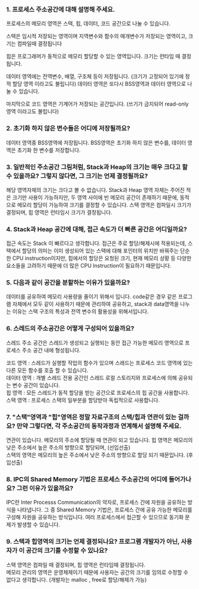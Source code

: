 ### 1. 프로세스 주소공간에 대해 설명해 주세요.

프로세스의 메모리 영역은 스택, 힙, 데이터, 코드 공간으로 나눌 수 있습니다.  

스택은 임시적 저장되는 영역이며 지역변수와 함수의 매개변수가 저장되는 영역이고, 크기는 컴파일때 결정됩니다

힙은 프로그래머가 동적으로 메모리 할당할 수 있는 영역입니다. 크기는 런타임 때 결정됩니다.  

데이터 영역에는 전역변수, 배열, 구조체 등이 저장됩니다. (크기가 고정되어 있기에 정적 할당 영역 이라고도 불립니다)
데이터 영역은 또다시 BSS영역과 데이터 영역으로 나눌 수 있습니다.  

마지막으로 코드 영역은 기계어가 저장되는 공간입니다. (쓰기가 금지되어 read-only영역 이라고도 불립니다)

### 2. 초기화 하지 않은 변수들은 어디에 저장될까요?

데이터 영역중 BSS영역에 저장됩니다.
BSS영역은 초기화 하지 않은 변수를, 데이터 영역은 초기화 한 변수를 저장합니다.

### 3. 일반적인 주소공간 그림처럼, Stack과 Heap의 크기는 매우 크다고 할 수 있을까요? 그렇지 않다면, 그 크기는 언제 결정될까요?

해당 영역자체의 크기는 크다고 볼 수 없습니다. Stack과 Heap 영역 자체는 주어진 적은 크기만 사용이 가능하지만, 
두 영역 사이에 빈 메모리 공간이 존재하기 때문에, 동적으로 메모리 할당이 가능하여 크기를 결정할 수 있습니다.
스택 영역은 컴파일시 크기가 결정되며, 힙 영역은 런타임시 크기가 결정됩니다.

### 4. Stack과 Heap 공간에 대해, 접근 속도가 더 빠른 공간은 어디일까요?

접근 속도는 Stack 이 빠르다고 생각합니다. 접근은 주로 할당/해제시에 적용되는데,
스택에서 할당의 의미는 이미 생성되어 있는 스택에 대해 포인터의 위치만 바꿔주는 단순한 CPU instruction이지만, 
힙에서의 할당은 요청된 크기, 현재 메모리 상황 등 다양한 요소들을 고려하기 때문에 더 많은 CPU Instruction이 필요하기 때문입니다.

### 5. 다음과 같이 공간을 분할하는 이유가 있을까요?

데이터를 공유하여 메모리 사용량을 줄이기 위해서 입니다. code같은 경우 같은 프로그램 자체에서 모두 같이 사용하기 때문에 관리하여 공유하고, 
stack과 data영역을 나누는 이유는 스택 구조의 특성과 전역 변수의 활용성을 위해서입니다.

### 6. 스레드의 주소공간은 어떻게 구성되어 있을까요?

스레드 주소 공간은 스레드가 생성되고 실행되는 동안 접근 가능한 메모리 영역으로 프로세스 주소 공간 내에 형성됩니다.  

코드 영역 : 스레드가 실행할 작업의 함수가 있으며 스레드는 프로세스 코드 영역에 있는 다른 모든 함수를 호출 할 수 있습니다.  
데이터 영역 : 개별 스레드 전용 공간인 스레드 로컬 스토리지와 프로세스에 의해 공유되는 변수 공간이 있습니다.  
힙 영역 : 모든 스레드가 동적 할당을 받는 공간으로 프로세스의 힙 공간을 사용합니다.  
스택 영역 : 프로세스 스택의 일부분을 할당받아 독립적으로 사용합니다.  
  
### 7. "스택"영역과 "힙"영역은 정말 자료구조의 스택/힙과 연관이 있는 걸까요? 만약 그렇다면, 각 주소공간의 동작과정과 연계해서 설명해 주세요.

연관이 있습니다. 메모리의 주소에 할당될 때 연관이 되고 있습니다.
힙 영역은 메모리의 낮은 주소에서 높은 주소의 방향으로 할당되며, (선입선출)  
스택의 영역은 메모리의 높은 주소에서 낮은 주소의 방향으로 할당 되기 때문입니다. (후입선출)

### 8. IPC의 Shared Memory 기법은 프로세스 주소공간의 어디에 들어가나요? 그런 이유가 있을까요?

IPC란 Inter Processs Communication의 약자로, 프로세스 간에 자원을 공유하는 방식을 나타냅니다.
그 중 Shared Memory 기법은, 프로세스 간에 공유 가능한 메모리를 구성해 자원을 공유하는 방식입니다.
여러 프로세스에서 접근할 수 있으므로 동기화 문제가 발생할 수 있습니다.

### 9. 스택과 힙영역의 크기는 언제 결정되나요? 프로그램 개발자가 아닌, 사용자가 이 공간의 크기를 수정할 수 있나요?

스택 영역은 컴파일 때 결정되며, 힙 영역은 런타임때 결정됩니다.  
메모리 관리의 영역은 운영체제이기 때문에 사용자는 공간의 크기를 임의로 수정할 수 없다고 생각합니다.
(개발자는 malloc , free로 할당/해제가 가능)  